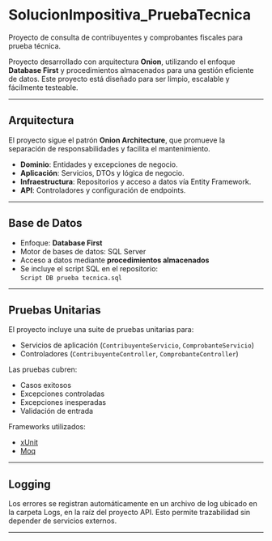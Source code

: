 # SolucionImpositiva_PruebaTecnica
Proyecto de consulta de contribuyentes y comprobantes fiscales para prueba técnica.

Proyecto desarrollado con arquitectura **Onion**, utilizando el enfoque **Database First** y procedimientos almacenados para una gestión eficiente de datos.
Este proyecto está diseñado para ser limpio, escalable y fácilmente testeable.

---

## Arquitectura

El proyecto sigue el patrón **Onion Architecture**, que promueve la separación de responsabilidades y facilita el mantenimiento.

- **Dominio**: Entidades y excepciones de negocio.
- **Aplicación**: Servicios, DTOs y lógica de negocio.
- **Infraestructura**: Repositorios y acceso a datos vía Entity Framework.
- **API**: Controladores y configuración de endpoints.

---

## Base de Datos

- Enfoque: **Database First**
- Motor de bases de datos: SQL Server
- Acceso a datos mediante **procedimientos almacenados**
- Se incluye el script SQL en el repositorio:  
  `Script DB prueba tecnica.sql`

---

## Pruebas Unitarias

El proyecto incluye una suite de pruebas unitarias para:

- Servicios de aplicación (`ContribuyenteServicio`, `ComprobanteServicio`)
- Controladores (`ContribuyenteController`, `ComprobanteController`)

Las pruebas cubren:

- Casos exitosos
- Excepciones controladas
- Excepciones inesperadas
- Validación de entrada

Frameworks utilizados:
- [xUnit](https://xunit.net/)
- [Moq](https://github.com/moq/moq4)

---

## Logging

Los errores se registran automáticamente en un archivo de log ubicado en la carpeta Logs, en la raíz del proyecto API. Esto permite trazabilidad sin depender de servicios externos.

---

